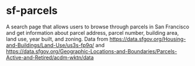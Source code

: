 # sf-parcels
A search page that allows users to browse through parcels in San Francisco and get information about parcel address, parcel number, building area, land use, year built, and zoning.
Data from https://data.sfgov.org/Housing-and-Buildings/Land-Use/us3s-fp9q/ and https://data.sfgov.org/Geographic-Locations-and-Boundaries/Parcels-Active-and-Retired/acdm-wktn/data
